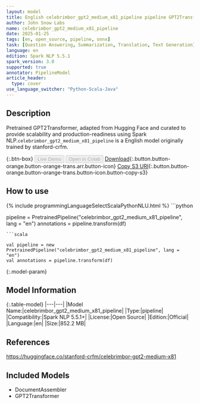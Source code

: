 ```yaml
---
layout: model
title: English celebrimbor_gpt2_medium_x81_pipeline pipeline GPT2Transformer from stanford-crfm
author: John Snow Labs
name: celebrimbor_gpt2_medium_x81_pipeline
date: 2025-01-25
tags: [en, open_source, pipeline, onnx]
task: [Question Answering, Summarization, Translation, Text Generation]
language: en
edition: Spark NLP 5.5.1
spark_version: 3.0
supported: true
annotator: PipelineModel
article_header:
  type: cover
use_language_switcher: "Python-Scala-Java"
---
```


## Description

Pretrained GPT2Transformer, adapted from Hugging Face and curated to provide scalability and production-readiness using Spark NLP.`celebrimbor_gpt2_medium_x81_pipeline` is a English model originally trained by stanford-crfm.

{:.btn-box}
<button class="button button-orange" disabled>Live Demo</button>
<button class="button button-orange" disabled>Open in Colab</button>
[Download](https://s3.amazonaws.com/auxdata.johnsnowlabs.com/public/models/celebrimbor_gpt2_medium_x81_pipeline_en_5.5.1_3.0_1737766185745.zip){:.button.button-orange.button-orange-trans.arr.button-icon}
[Copy S3 URI](s3://auxdata.johnsnowlabs.com/public/models/celebrimbor_gpt2_medium_x81_pipeline_en_5.5.1_3.0_1737766185745.zip){:.button.button-orange.button-orange-trans.button-icon.button-copy-s3}

## How to use



<div class="tabs-box" markdown="1">
{% include programmingLanguageSelectScalaPythonNLU.html %}
```python

pipeline = PretrainedPipeline("celebrimbor_gpt2_medium_x81_pipeline", lang = "en")
annotations =  pipeline.transform(df)   

```
```scala

val pipeline = new PretrainedPipeline("celebrimbor_gpt2_medium_x81_pipeline", lang = "en")
val annotations = pipeline.transform(df)

```
</div>

{:.model-param}
## Model Information

{:.table-model}
|---|---|
|Model Name:|celebrimbor_gpt2_medium_x81_pipeline|
|Type:|pipeline|
|Compatibility:|Spark NLP 5.5.1+|
|License:|Open Source|
|Edition:|Official|
|Language:|en|
|Size:|852.2 MB|

## References

https://huggingface.co/stanford-crfm/celebrimbor-gpt2-medium-x81

## Included Models

- DocumentAssembler
- GPT2Transformer